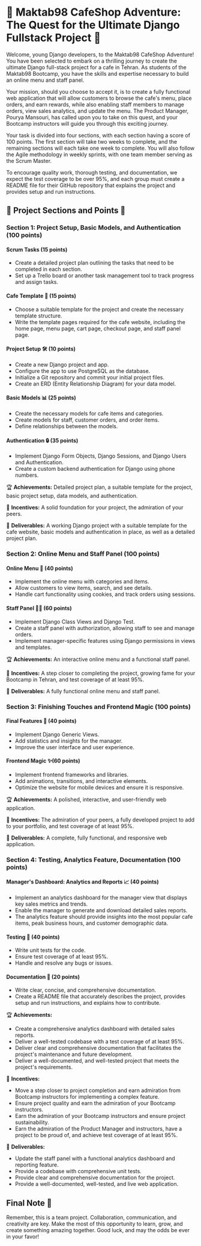 # 🌟 Maktab98 CafeShop Adventure: The Quest for the Ultimate Django Fullstack Project 🌟

Welcome, young Django developers, to the Maktab98 CafeShop Adventure! You have been selected to embark on a thrilling journey to create the ultimate Django full-stack project for a cafe in Tehran. As students of the Maktab98 Bootcamp, you have the skills and expertise necessary to build an online menu and staff panel.

Your mission, should you choose to accept it, is to create a fully functional web application that will allow customers to browse the cafe's menu, place orders, and earn rewards, while also enabling staff members to manage orders, view sales analytics, and update the menu. The Product Manager, Pourya Mansouri, has called upon you to take on this quest, and your Bootcamp instructors will guide you through this exciting journey.

Your task is divided into four sections, with each section having a score of 100 points. The first section will take two weeks to complete, and the remaining sections will each take one week to complete. You will also follow the Agile methodology in weekly sprints, with one team member serving as the Scrum Master.

To encourage quality work, thorough testing, and documentation, we expect the test coverage to be over 95%, and each group must create a README file for their GitHub repository that explains the project and provides setup and run instructions.

## 🌈 Project Sections and Points 🎯

### Section 1: Project Setup, Basic Models, and Authentication (100 points)

#### Scrum Tasks (15 points)

- Create a detailed project plan outlining the tasks that need to be completed in each section.
- Set up a Trello board or another task management tool to track progress and assign tasks.

#### Cafe Template 🍴 (15 points)

- Choose a suitable template for the project and create the necessary template structure.
- Write the template pages required for the cafe website, including the home page, menu page, cart page, checkout page, and staff panel page.

#### Project Setup 🛠️ (10 points)

- Create a new Django project and app.
- Configure the app to use PostgreSQL as the database.
- Initialize a Git repository and commit your initial project files.
- Create an ERD (Entity Relationship Diagram) for your data model.

#### Basic Models 📊 (25 points)

- Create the necessary models for cafe items and categories.
- Create models for staff, customer orders, and order items.
- Define relationships between the models.

#### Authentication 🔒 (35 points)

- Implement Django Form Objects, Django Sessions, and Django Users and Authentication.
- Create a custom backend authentication for Django using phone numbers.

🏆 **Achievements:** Detailed project plan, a suitable template for the project, basic project setup, data models, and authentication.

🎁 **Incentives:** A solid foundation for your project, the admiration of your peers.

🚀 **Deliverables:** A working Django project with a suitable template for the cafe website, basic models and authentication in place, as well as a detailed project plan.

### Section 2: Online Menu and Staff Panel (100 points)

#### Online Menu 🍔 (40 points)

- Implement the online menu with categories and items.
- Allow customers to view items, search, and see details.
- Handle cart functionality using cookies, and track orders using sessions.

#### Staff Panel 👨‍💼 (60 points)

- Implement Django Class Views and Django Test.
- Create a staff panel with authorization, allowing staff to see and manage orders.
- Implement manager-specific features using Django permissions in views and templates.

🏆 **Achievements:** An interactive online menu and a functional staff panel.

🎁 **Incentives:** A step closer to completing the project, growing fame for your Bootcamp in Tehran, and test coverage of at least 95%.

🚀 **Deliverables:** A fully functional online menu and staff panel.

### Section 3: Finishing Touches and Frontend Magic (100 points)

#### Final Features 🌟 (40 points)

- Implement Django Generic Views.
- Add statistics and insights for the manager.
- Improve the user interface and user experience.

#### Frontend Magic ✨(60 points)

- Implement frontend frameworks and libraries.
- Add animations, transitions, and interactive elements.
- Optimize the website for mobile devices and ensure it is responsive.

🏆 **Achievements:** A polished, interactive, and user-friendly web application.

🎁 **Incentives:** The admiration of your peers, a fully developed project to add to your portfolio, and test coverage of at least 95%.

🚀 **Deliverables:** A complete, fully functional, and responsive web application.


### Section 4: Testing, Analytics Feature, Documentation (100 points)


#### Manager's Dashboard: Analytics and Reports 📈 (40 points)

- Implement an analytics dashboard for the manager view that displays key sales metrics and trends.
- Enable the manager to generate and download detailed sales reports.
- The analytics feature should provide insights into the most popular cafe items, peak business hours, and customer demographic data.

#### Testing 🧪 (40 points)

- Write unit tests for the code.
- Ensure test coverage of at least 95%.
- Handle and resolve any bugs or issues.

#### Documentation 📝 (20 points)

- Write clear, concise, and comprehensive documentation.
- Create a README file that accurately describes the project, provides setup and run instructions, and explains how to contribute.

🏆 **Achievements:**

- Create a comprehensive analytics dashboard with detailed sales reports.
- Deliver a well-tested codebase with a test coverage of at least 95%.
- Deliver clear and comprehensive documentation that facilitates the project's maintenance and future development.
- Deliver a well-documented, and well-tested project that meets the project's requirements.

🎁 **Incentives:**

- Move a step closer to project completion and earn admiration from Bootcamp instructors for implementing a complex feature.
- Ensure project quality and earn the admiration of your Bootcamp instructors.
- Earn the admiration of your Bootcamp instructors and ensure project sustainability.
- Earn the admiration of the Product Manager and instructors, have a project to be proud of, and achieve test coverage of at least 95%.

🚀 **Deliverables:**

- Update the staff panel with a functional analytics dashboard and reporting feature.
- Provide a codebase with comprehensive unit tests.
- Provide clear and comprehensive documentation for the project.
- Provide a well-documented, well-tested, and live web application.
## Final Note 📌

Remember, this is a team project. Collaboration, communication, and creativity are key. Make the most of this opportunity to learn, grow, and create something amazing together. Good luck, and may the odds be ever in your favor!

